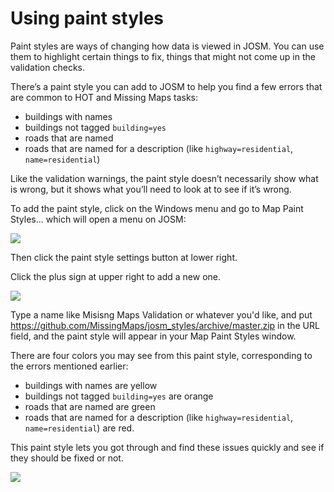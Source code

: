 # Using paint styles

Paint styles are ways of changing how data is viewed in JOSM. You can use them to highlight certain things to fix, things that might not come up in the validation checks. 

There’s a paint style you can add to JOSM to help you find a few errors that are common to HOT and Missing Maps tasks:
 - buildings with names
 - buildings not tagged ``building=yes``
 - roads that are named
 - roads that are named for a description (like ``highway=residential``, ``name=residential``) 

Like the validation warnings, the paint style doesn’t necessarily show what is wrong, but it shows what you’ll need to look at to see if it’s wrong.

To add the paint style, click on the Windows menu and go to Map Paint Styles… which will open a menu on JOSM:

![](https://i.imgur.com/EuOOoiE.png)

Then click the paint style settings button at lower right.

Click the plus sign at upper right to add a new one. 

![](https://i.imgur.com/fw04Miq.png)

Type a name like Misisng Maps Validation or whatever you'd like, and put https://github.com/MissingMaps/josm_styles/archive/master.zip in the URL field, and the paint style will appear in your Map Paint Styles window. 

There are four colors you may see from this paint style, corresponding to the errors mentioned earlier: 
 - buildings with names are yellow
 - buildings not tagged ``building=yes`` are orange
 - roads that are named are green
 - roads that are named for a description (like ``highway=residential``, ``name=residential``) are red.

This paint style lets you got through and find these issues quickly and see if they should be fixed or not.

![](https://i.imgur.com/xLqP5Ah.png)
